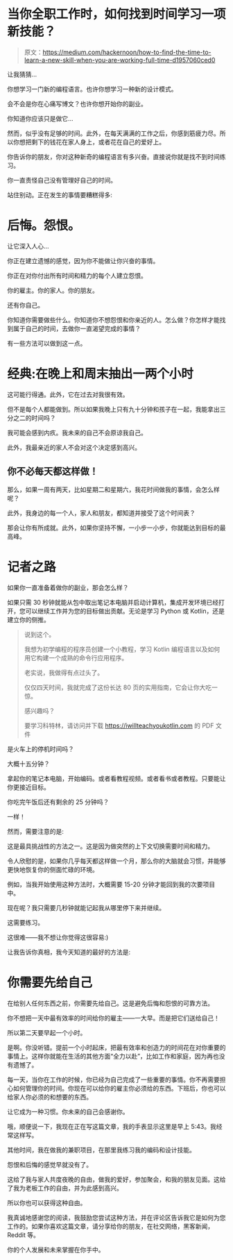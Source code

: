 # 当你全职工作时，如何找到时间学习一项新技能？

> 原文：<https://medium.com/hackernoon/how-to-find-the-time-to-learn-a-new-skill-when-you-are-working-full-time-d1957060ced0>

让我猜猜…

你想学习一门新的编程语言。也许你想学习一种新的设计模式。

会不会是你在心痛写博文？也许你想开始你的副业。

你知道你应该只是做它…

然而，似乎没有足够的时间。此外，在每天满满的工作之后，你感到筋疲力尽。所以你想把剩下的钱花在家人身上，或者花在自己的爱好上。

你告诉你的朋友，你对这种新奇的编程语言有多兴奋。直接说你就是找不到时间练习。

你一直责怪自己没有管理好自己的时间。

站住别动。正在发生的事情要糟糕得多:

# **后悔。怨恨。**

让它深入人心…

你正在建立遗憾的感觉，因为你不能做让你兴奋的事情。

你正在对你付出所有时间和精力的每个人建立怨恨。

你的雇主。你的家人。你的朋友。

还有你自己。

你知道你需要做些什么。你知道你不想怨恨和你亲近的人。怎么做？你怎样才能找到属于自己的时间，去做你一直渴望完成的事情？

有一些方法可以做到这一点。

# 经典:在晚上和周末抽出一两个小时

这可能行得通。此外，它在过去对我很有效。

但不是每个人都能做到。所以如果我晚上只有九十分钟和孩子在一起，我能拿出三分之二的时间吗？

我可能会感到内疚。我未来的自己不会原谅我自己。

此外，我最亲近的家人不会对这个决定感到高兴。

## 你不必每天都这样做！

那么，如果一周有两天，比如星期二和星期六，我花时间做我的事情，会怎么样呢？

此外，我身边的每一个人，家人和朋友，都知道并接受了这个时间表？

那会让你有所成就。此外，如果你坚持不懈，一小步一小步，你就能达到目标的最高峰。

# 记者之路

如果你一直准备着做你的副业，那会怎么样？

如果只需 30 秒钟就能从包中取出笔记本电脑并启动计算机，集成开发环境已经打开，您可以继续工作并为您的目标做出贡献。无论是学习 Python 或 Kotlin，还是建立你的侧推。

> 说到这个。
> 
> 我想为初学编程的程序员创建一个小教程，学习 Kotlin 编程语言以及如何用它构建一个成熟的命令行应用程序。
> 
> 老实说，我做得有点过头了。
> 
> 仅仅四天时间，我就完成了这份长达 80 页的实用指南，它会让你大吃一惊。
> 
> 感兴趣吗？
> 
> 要学习科特林，请访问并下载 https://iwillteachyoukotlin.com 的 PDF 文件

是火车上的停机时间吗？

大概十五分钟？

拿起你的笔记本电脑，开始编码。或者看教程视频。或者看书或者教程。只要能让你更接近目标。

你吃完午饭后还有剩余的 25 分钟吗？

一样！

然而，需要注意的是:

这是最具挑战性的方法之一。这是因为做突然的上下文切换需要时间和精力。

令人欣慰的是，如果你几乎每天都这样做一个月，那么你的大脑就会习惯，并能够更快地恢复你的侧面忙碌的环境。

例如，当我开始使用这种方法时，大概需要 15-20 分钟才能回到我的次要项目中。

现在呢？我只需要几秒钟就能记起我从哪里停下来并继续。

这需要练习。

这很难——我不想让你觉得这很容易:)

让我告诉你真相，我今天知道的最好的方法是:

# 你需要先给自己

在给别人任何东西之前，你需要先给自己。这是避免后悔和怨恨的可靠方法。

你不想把一天中最有效率的时间给你的雇主——一大早。而是把它们送给自己！

所以第二天要早起一个小时。

是啊。你没听错。提前一个小时起床，把最有效率和创造力的时间花在对你重要的事情上。这样你就能在生活的其他方面“全力以赴”，比如工作和家庭，因为再也没有遗憾了。

每一天，当你在工作的时候，你已经为自己完成了一些重要的事情。你不再需要担心如何管理你的时间。你现在可以给你的雇主你必须给的东西。下班后，你也可以给家人你必须的和想要的东西。

让它成为一种习惯。你未来的自己会感谢你。

哦，顺便说一下，我现在正在写这篇文章，我的手表显示这里是早上 5:43。我经常这样写。

其他时间，我在做我的兼职项目，在那里我练习我的编码和设计技能。

怨恨和后悔的感觉早就没有了。

这给了我与家人共度夜晚的自由，做我的爱好，参加聚会，和我的朋友见面。这给了我为老板工作的自由，并为此感到高兴。

所以你也可以获得这种自由。

我真诚地感谢您的阅读，我鼓励您尝试这种方法，并在评论区告诉我它是如何为您工作的。如果你喜欢这篇文章，请分享给你的朋友，在社交网络，黑客新闻，Reddit 等。

你的个人发展和未来掌握在你手中。